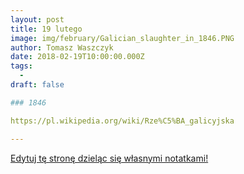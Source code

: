 ```yaml
---
layout: post
title: 19 lutego
image: img/february/Galician_slaughter_in_1846.PNG
author: Tomasz Waszczyk
date: 2018-02-19T10:00:00.000Z
tags:
  - 
draft: false

### 1846

https://pl.wikipedia.org/wiki/Rze%C5%BA_galicyjska

---
```


<a href="https://github.com/TomaszWaszczyk/historia.waszczyk.com/edit/master/src/content/february-19.md" target="_blank">Edytuj tę stronę dzieląc się własnymi notatkami!</a>
